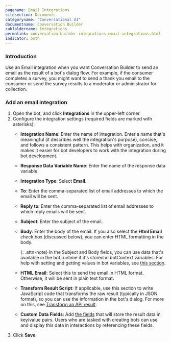 ```yaml
---
pagename: Email Integrations
sitesection: Documents
categoryname: "Conversational AI"
documentname: Conversation Builder
subfoldername: Integrations
permalink: conversation-builder-integrations-email-integrations.html
indicator: both
---
```


### Introduction

Use an Email integration when you want Conversation Builder to send an email as the result of a bot's dialog flow. For example, if the consumer completes a survey, you might want to send a thank you email to the consumer or send the survey results to a moderator or administrator for collection.

### Add an email integration

1. Open the bot, and click **Integrations** in the upper-left corner.
2. Configure the integration settings (required fields are marked with asterisks):
    - **Integration Name**: Enter the name of integration. Enter a name that's meaningful (it describes well the integration's purpose), concise, and follows a consistent pattern. This helps with organization, and it makes it easier for bot developers to work with the integration during bot development.
    - **Response Data Variable Name**: Enter the name of the response data variable.
    - **Integration Type**: Select **Email**.
    - **To**: Enter the comma-separated list of email addresses to which the email will be sent.
    - **Reply to**: Enter the comma-separated list of email addresses to which reply emails will be sent.
    - **Subject**: Enter the subject of the email.
    - **Body**: Enter the body of the email. If you also select the **Html Email** check box (discussed below), you can enter HTML formatting in the body.

        {: .attn-note}
        In the Subject and Body fields, you can use data that's available in the bot runtime if it's stored in botContext variables. For help with setting and getting values in bot variables, see [this section](conversation-builder-scripting-functions-get-set-session-data.html#get-and-set-bot-variable).

    - **HTML Email**: Select this to send the email in HTML format. Otherwise, it will be sent in plain text format.
    - **Transform Result Script**: If applicable, use this section to write JavaScript code that transforms the raw result (typically in JSON format), so you can use the information in the bot's dialog. For more on this, see [Transform an API result](conversation-builder-integrations-integration-basics.html#transform-an-api-result).
    - **Custom Data Fields**: Add [the fields](conversation-builder-integrations-integration-basics.html#process-api-results-with-custom-data-fields) that will store the result data in key/value pairs. Users who are tasked with creating bots can use and display this data in interactions by referencing these fields.
3. Click **Save**.